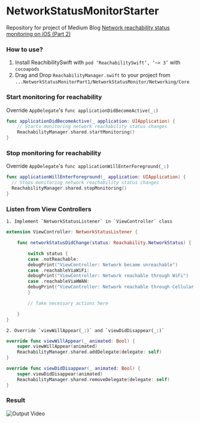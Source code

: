 # NetworkStatusMonitorStarter
Repository for project of Medium Blog [Network reachability status monitoring on iOS (Part 2)](https://medium.com/@sauvik_dolui/network-status-monitoring-on-ios-part-1-9a22276933dc#.r59gm4w8f)

### How to use?
 1. Install ReachibilitySwift with `pod ‘ReachabilitySwift’, ‘~> 3’` with `cocoapods`
 2. Drag and Drop `ReachabilityManager.swift` to your project from `...NetworkStatusMonitorPart1/NetworkStatusMonitor/Networking/Core`

### Start monitoring for reachability 

Override `AppDelegate`'s `func applicationDidBecomeActive(_:)`

```swift
func applicationDidBecomeActive(_ application: UIApplication) {
    // Starts monitoring network reachability status changes
    ReachabilityManager.shared.startMonitoring()
}
```

### Stop monitoring for reachability 

Override `AppDelegate`'s `func applicationWillEnterForeground(_:)`

```swift
func applicationWillEnterForeground(_ application: UIApplication) {
  // Stops monitoring network reachability status changes
  ReachabilityManager.shared.stopMonitoring()
}
```

### Listen from View Controllers


    1. Implement `NetworkStatusListener` in `ViewController` class

```swift
extension ViewController: NetworkStatusListener {

    func networkStatusDidChange(status: Reachability.NetworkStatus) {

        switch status {
        case .notReachable:
        debugPrint("ViewController: Network became unreachable")
        case .reachableViaWiFi:
        debugPrint("ViewController: Network reachable through WiFi")
        case .reachableViaWWAN:
        debugPrint("ViewController: Network reachable through Cellular Data")
        }

        // Take necessary actions here

    }
}
```


    2. Override `viewWillAppear(_:)` and `viewDidDisappear(_:)`


```swift
override func viewWillAppear(_ animated: Bool) {
    super.viewWillAppear(animated)
    ReachabilityManager.shared.addDelegate(delegate: self)
}

override func viewDidDisappear(_ animated: Bool) {
    super.viewDidDisappear(animated)
    ReachabilityManager.shared.removeDelegate(delegate: self)
}
```


### Result

![Output Video](https://github.com/sauvikatinnofied/NetworkStatusMonitorPart2/blob/master/NetworkStatusMonitoringFromVC.gif?raw=true)
